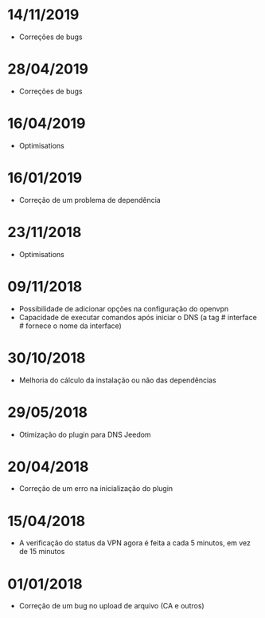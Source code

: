# 14/11/2019

- Correções de bugs

# 28/04/2019

- Correções de bugs

# 16/04/2019

- Optimisations

# 16/01/2019

- Correção de um problema de dependência

# 23/11/2018

- Optimisations

# 09/11/2018

- Possibilidade de adicionar opções na configuração do openvpn
- Capacidade de executar comandos após iniciar o DNS (a tag # interface # fornece o nome da interface)

# 30/10/2018

- Melhoria do cálculo da instalação ou não das dependências

# 29/05/2018

- Otimização do plugin para DNS Jeedom

# 20/04/2018

- Correção de um erro na inicialização do plugin

# 15/04/2018

- A verificação do status da VPN agora é feita a cada 5 minutos, em vez de 15 minutos

# 01/01/2018

-	Correção de um bug no upload de arquivo (CA e outros)

